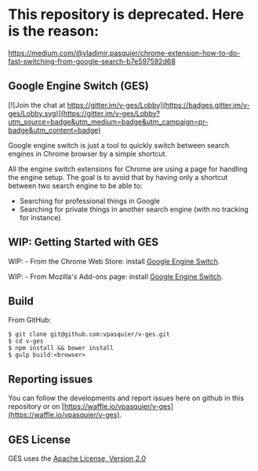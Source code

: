 # This repository is deprecated. Here is the reason:

https://medium.com/@vladimir.pasquier/chrome-extension-how-to-do-fast-switching-from-google-search-b7e597592d68

## Google Engine Switch (GES)

[![Join the chat at https://gitter.im/v-ges/Lobby](https://badges.gitter.im/v-ges/Lobby.svg)](https://gitter.im/v-ges/Lobby?utm_source=badge&utm_medium=badge&utm_campaign=pr-badge&utm_content=badge)

Google engine switch is just a tool to quickly switch between search engines in Chrome browser by a simple shortcut.

All the engine switch extensions for Chrome are using a page for handling the engine setup. The goal is to avoid that by having only a shortcut between two search engine to be able to:

- Searching for professional things in Google
- Searching for private things in another search engine (with no tracking for instance)

## WIP: Getting Started with GES

WIP: - From the Chrome Web Store: install [Google Engine Switch](https://chrome.google.com).

WIP: - From Mozilla's Add-ons page: install [Google Engine Switch](https://addons.mozilla.org/).

## Build

From GitHub:

```
$ git clone git@github.com:vpasquier/v-ges.git
$ cd v-ges
$ npm install && bower install
$ gulp build:<browser>
```

## Reporting issues

You can follow the developments and report issues here on github in this repository or on [https://waffle.io/vpasquier/v-ges](https://waffle.io/vpasquier/v-ges).

## GES License

GES uses the [Apache License, Version 2.0](https://www.apache.org/licenses/LICENSE-2.0.html)

